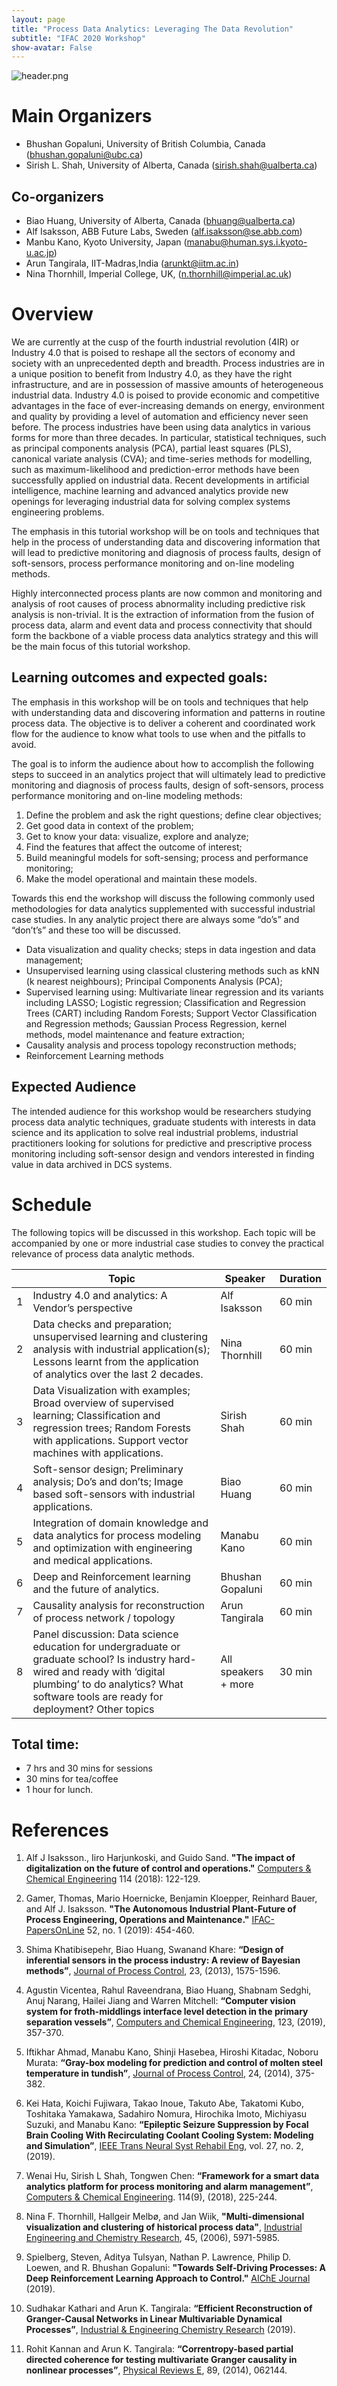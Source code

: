 ```yaml
---
layout: page
title: "Process Data Analytics: Leveraging The Data Revolution"
subtitle: "IFAC 2020 Workshop"
show-avatar: False
---
```


![header.png](./assets/img/header2.png)

# Main Organizers
- Bhushan Gopaluni, University of British Columbia, Canada (bhushan.gopaluni@ubc.ca) 
- Sirish L. Shah, University of Alberta, Canada (sirish.shah@ualberta.ca) 

## Co-organizers
- Biao Huang, University of Alberta, Canada (bhuang@ualberta.ca)
- Alf Isaksson, ABB Future Labs, Sweden (alf.isaksson@se.abb.com)
- Manbu Kano, Kyoto University, Japan (manabu@human.sys.i.kyoto-u.ac.jp)
- Arun Tangirala, IIT-Madras,India (arunkt@iitm.ac.in)
- Nina Thornhill, Imperial College, UK, (n.thornhill@imperial.ac.uk)

# Overview

We are currently at the cusp of the fourth industrial revolution (4IR) or Industry 4.0 that is poised to reshape all the sectors of economy and society with an unprecedented depth and breadth. Process industries are in a unique position to benefit from Industry 4.0, as they have the right infrastructure, and are in possession of massive amounts of heterogeneous industrial data. Industry 4.0 is poised to provide economic and competitive advantages in the face of ever-increasing demands on energy, environment and quality by providing a level of automation and efficiency never seen before. The process industries have been using data analytics in various forms for more than three decades. In particular, statistical techniques, such as principal components analysis (PCA), partial least squares (PLS), canonical variate analysis (CVA); and time-series methods for modelling, such as maximum-likelihood and prediction-error methods have been successfully applied on industrial data. Recent developments in artificial intelligence, machine learning and advanced analytics provide new openings for leveraging industrial data for solving complex systems engineering problems.

The emphasis in this tutorial workshop will be on tools and techniques that help in the process of understanding data and discovering information that will lead to predictive monitoring and diagnosis of process faults, design of soft-sensors, process performance monitoring and on-line modeling methods.

Highly interconnected process plants are now common and monitoring and analysis of root causes of process abnormality including predictive risk analysis is non-trivial. It is the extraction of information from the fusion of process data, alarm and event data and process connectivity that should form the backbone of a viable process data analytics strategy and this will be the main focus of this tutorial workshop.

## Learning outcomes and expected goals:

The emphasis in this workshop will be on tools and techniques that help with understanding data and discovering information and patterns in routine process data. The objective is to deliver a coherent and coordinated work flow for the audience to know what tools to use when and the pitfalls to avoid.

The goal is to inform the audience about how to accomplish the following steps to succeed in an analytics project that will ultimately lead to predictive monitoring and diagnosis of process faults, design of soft-sensors, process performance monitoring and on-line modeling methods:

1. Define the problem and ask the right questions; define clear objectives;
2. Get good data in context of the problem; 
3. Get to know your data: visualize, explore and analyze;
4. Find the features that affect the outcome of interest;
5. Build meaningful models for soft-sensing; process and performance monitoring;
6. Make the model operational and maintain these models.

Towards this end the workshop will discuss the following commonly used methodologies for data analytics supplemented with successful industrial case studies. In any analytic project there are always some “do’s” and “don’t’s” and these too will be discussed. 

- Data visualization and quality checks; steps in data ingestion and data management;
- Unsupervised learning using classical clustering methods such as kNN (k nearest neighbours); Principal Components Analysis (PCA);
- Supervised learning using:  Multivariate linear regression and its variants including LASSO; Logistic regression; Classification and Regression Trees (CART) including Random Forests; Support Vector Classification and Regression methods; Gaussian Process Regression, kernel methods, model maintenance and feature extraction; 
- Causality analysis and process topology reconstruction methods;  
- Reinforcement Learning methods

## Expected Audience

The intended audience for this workshop would be researchers studying process data analytic techniques, graduate students with interests in data science and its application to solve real industrial problems, industrial practitioners looking for solutions for predictive and prescriptive process monitoring including soft-sensor design and vendors interested in finding value in data archived in DCS systems.


# Schedule

The following topics will be discussed in this workshop. Each topic will be accompanied by one or more industrial case studies to convey the practical relevance of process data analytic methods.

|                     | Topic                                                                                                                                                                                                               | Speaker             | Duration |
| ------------------- | ------------------------------------------------------------------------------------------------------------------------------------------------------------------------------------------------------------------- | ------------------- | -------- |
| 1                   | Industry 4.0 and analytics: A Vendor’s perspective                                                                                                                                                                  | Alf Isaksson        | 60 min   |
| 2                   | Data checks and preparation; unsupervised learning and clustering analysis with industrial application(s); Lessons learnt from the application of analytics over the last 2 decades.                                | Nina Thornhill      | 60 min   |
| 3                   | Data Visualization with examples;  Broad overview of supervised learning; Classification and regression trees; Random Forests with applications. Support vector machines with applications.                         | Sirish Shah         | 60 min   |
| 4                   | Soft-sensor design; Preliminary analysis; Do’s and don’ts; Image based soft-sensors with industrial applications.                                                                                                   | Biao Huang          | 60 min   |
| 5                   | Integration of domain knowledge and data analytics for process modeling and optimization with engineering and medical applications.                                                                                 | Manabu Kano         | 60 min   |
| 6                   | Deep and Reinforcement learning and the future of analytics.                                                                                                                                                        | Bhushan Gopaluni    | 60 min   |
| 7                   | Causality analysis for reconstruction of process network / topology                                                                                                                                                 | Arun Tangirala      | 60 min   |
| 8                   | Panel discussion: Data science education for undergraduate or graduate school? Is industry hard-wired and ready with ‘digital plumbing’ to do analytics? What software tools are ready for deployment? Other topics | All speakers + more | 30 min   |

## Total time:  
- 7 hrs and 30 mins for sessions
- 30 mins for tea/coffee
- 1 hour for lunch.

# References

1. Alf J Isaksson., Iiro Harjunkoski, and Guido Sand. **"The impact of digitalization on the future of control and operations."** [Computers & Chemical Engineering](https://www.sciencedirect.com/science/article/abs/pii/S0098135417304003) 114 (2018): 122-129.

2. Gamer, Thomas, Mario Hoernicke, Benjamin Kloepper, Reinhard Bauer, and Alf J. Isaksson. **"The Autonomous Industrial Plant-Future of Process Engineering, Operations and Maintenance."** [IFAC-PapersOnLine](https://www.sciencedirect.com/science/article/pii/S2405896319301909) 52, no. 1 (2019): 454-460.

3. Shima Khatibisepehr, Biao Huang, Swanand Khare: **“Design of inferential sensors in the process industry: A review of Bayesian methods”**, [Journal of Process Control](https://www.sciencedirect.com/science/article/pii/S095915241300156X), 23, (2013), 1575-1596.

4. Agustin Vicentea, Rahul Raveendrana, Biao Huang, Shabnam Sedghi, Anuj Narang, Hailei Jiang and Warren Mitchell: **“Computer vision system for froth-middlings interface level detection in the primary separation vessels”**, [Computers and Chemical Engineering](https://www.sciencedirect.com/science/article/abs/pii/S0098135418310275), 123, (2019), 357-370.

5. Iftikhar Ahmad, Manabu Kano, Shinji Hasebea, Hiroshi Kitadac, Noboru Murata: **“Gray-box modeling for prediction and control of molten steel temperature in tundish”**, [Journal of Process Control](https://www.sciencedirect.com/science/article/pii/S0959152414000420), 24, (2014), 375-382.

6. Kei Hata, Koichi Fujiwara, Takao Inoue, Takuto Abe, Takatomi Kubo, Toshitaka Yamakawa, Sadahiro Nomura, Hirochika Imoto, Michiyasu Suzuki, and Manabu Kano: **“Epileptic Seizure Suppression by Focal Brain Cooling With Recirculating Coolant Cooling System: Modeling and Simulation”**, [IEEE Trans Neural Syst Rehabil Eng](https://ieeexplore.ieee.org/document/8603798/), vol. 27, no. 2, (2019).

7. Wenai Hu, Sirish L Shah, Tongwen Chen: **“Framework for a smart data analytics platform for process monitoring and alarm management”**, [Computers & Chemical Engineering](https://www.sciencedirect.com/science/article/abs/pii/S0098135417303551). 114(9), (2018), 225-244.

8. Nina F. Thornhill, Hallgeir Melbø, and Jan Wiik, **"Multi-dimensional visualization and clustering of historical process data"**, [Industrial Engineering and Chemistry Research](https://pubs.acs.org/doi/10.1021/ie051054q), 45, (2006), 5971-5985.

9. Spielberg, Steven, Aditya Tulsyan, Nathan P. Lawrence, Philip D. Loewen, and R. Bhushan Gopaluni: **"Towards Self‐Driving Processes: A Deep Reinforcement Learning Approach to Control."** [AIChE Journal](https://dais.chbe.ubc.ca/assets/preprints/2019J9_Spielberg_AIChE.pdf) (2019).

10. Sudhakar Kathari and Arun K. Tangirala: **“Efficient Reconstruction of Granger-Causal Networks in Linear Multivariable Dynamical Processes”**, [Industrial & Engineering Chemistry Research](https://pubs.acs.org/doi/10.1021/acs.iecr.8b06109) (2019).

11. Rohit Kannan and Arun K. Tangirala: **“Correntropy-based partial directed coherence for testing multivariate Granger causality in nonlinear processes”**, [Physical Reviews E](https://doi.org/10.1103/physreve.89.062144), 89, (2014), 062144.


